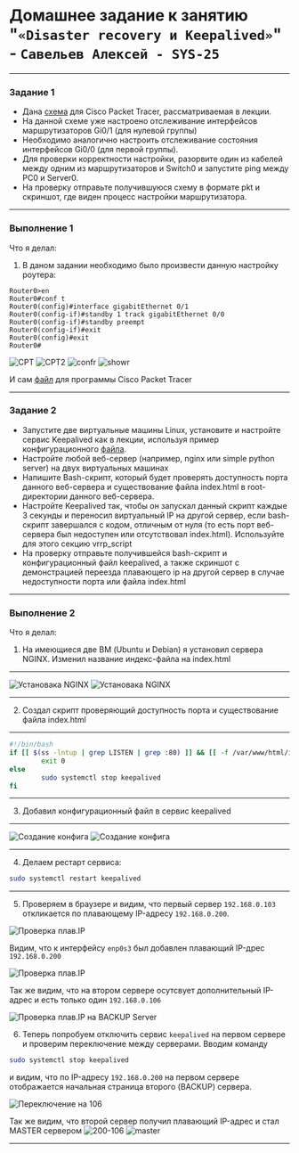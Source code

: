 # Домашнее задание к занятию "`«Disaster recovery и Keepalived»`" - `Савельев Алексей - SYS-25`
------
### Задание 1
- Дана [схема](1/hsrp_advanced.pkt) для Cisco Packet Tracer, рассматриваемая в лекции.
- На данной схеме уже настроено отслеживание интерфейсов маршрутизаторов Gi0/1 (для нулевой группы)
- Необходимо аналогично настроить отслеживание состояния интерфейсов Gi0/0 (для первой группы).
- Для проверки корректности настройки, разорвите один из кабелей между одним из маршрутизаторов и Switch0 и запустите ping между PC0 и Server0.
- На проверку отправьте получившуюся схему в формате pkt и скриншот, где виден процесс настройки маршрутизатора.
------
### Выполнение 1
Что я делал:
1. В даном задании необходимо было произвести данную настройку роутера:
```
Router0>en
Router0#conf t
Router0(config)#interface gigabitEthernet 0/1
Router0(config-if)#standby 1 track gigabitEthernet 0/0
Router0(config-if)#standby preempt
Router0(config-if)#exit
Router0(config)#exit
Router0# 
``` 
![CPT](https://github.com/Lexacbr/Keepalived-hw/blob/master/img/cpt1.png)
![CPT2](https://github.com/Lexacbr/Keepalived-hw/blob/master/img/cpt2.png)
![confr](https://github.com/Lexacbr/Keepalived-hw/blob/master/img/confr.png)
![showr](https://github.com/Lexacbr/Keepalived-hw/blob/master/img/show-r.png)

И сам [файл](1/hsrp_advanced_hw.pkt) для программы Cisco Packet Tracer

------
### Задание 2
- Запустите две виртуальные машины Linux, установите и настройте сервис Keepalived как в лекции, используя пример конфигурационного [файла](1/keepalived-simple.conf).
- Настройте любой веб-сервер (например, nginx или simple python server) на двух виртуальных машинах
- Напишите Bash-скрипт, который будет проверять доступность порта данного веб-сервера и существование файла index.html в root-директории данного веб-сервера.
- Настройте Keepalived так, чтобы он запускал данный скрипт каждые 3 секунды и переносил виртуальный IP на другой сервер, если bash-скрипт завершался с кодом, отличным от нуля (то есть порт веб-сервера был недоступен или отсутствовал index.html). Используйте для этого секцию vrrp_script
- На проверку отправьте получившейся bash-скрипт и конфигурационный файл keepalived, а также скриншот с демонстрацией переезда плавающего ip на другой сервер в случае недоступности порта или файла index.html



------
### Выполнение 2
Что я делал:
1. На имеющиеся две ВМ (Ubuntu и Debian) я установил сервера NGINX. Изменил название индекс-файла на index.html
---
![Установака NGINX](https://github.com/Lexacbr/Keepalived-hw/blob/master/img/nginx-inst-deb.png) ![Установака NGINX](https://github.com/Lexacbr/Keepalived-hw/blob/master/img/nginx-inst-ubu.png)

---

2. Создал скрипт проверяющий доступность порта и существование файла index.html
---

```bash
#!/bin/bash
if [[ $(ss -lntup | grep LISTEN | grep :80) ]] && [[ -f /var/www/html/index.html ]]; then
        exit 0
else
        sudo systemctl stop keepalived
fi
```
---

3. Добавил конфигурационный файл в сервис keepalived
---
![Создание конфига](https://github.com/Lexacbr/Keepalived-hw/blob/master/img/keep-conf-deb.png) ![Создание конфига](https://github.com/Lexacbr/Keepalived-hw/blob/master/img/keep-conf-ubu.png)

---
4. Делаем рестарт сервиса:

```bash
sudo systemctl restart keepalived

```
---
5. Проверяем в браузере и видим, что первый сервер `192.168.0.103` откликается по плавающему IP-адресу `192.168.0.200`.

![Проверка плав.IP](https://github.com/Lexacbr/Keepalived-hw/blob/master/img/200-103.png) 

Видим, что к интерфейсу `enp0s3` был добавлен плавающий IP-дрес `192.168.0.200`

![Проверка плав.IP](https://github.com/Lexacbr/Keepalived-hw/blob/master/img/ip-a-1s.png)

Так же видим, что на втором сервере осутсвует дополнительный IP-адрес и есть только один `192.168.0.106`

![Проверка плав.IP на BACKUP Server](https://github.com/Lexacbr/Keepalived-hw/blob/master/img/ip-2s.png)

6. Теперь попробуем отключить сервис `keepalived` на первом сервере и проверим переключение между серверами.
Вводим команду
```bash
sudo systemctl stop keepalived
```
и видим, что по IP-адресу `192.168.0.200` на первом сервере отображается начальная страница второго (BACKUP) сервера.

![Переключение на 106](https://github.com/Lexacbr/Keepalived-hw/blob/master/img/switch-to-106.png)

Так же видим, что второй сервер получил плавающий IP-адрес и стал MASTER сервером
![200-106](https://github.com/Lexacbr/Keepalived-hw/blob/master/img/200-106.png) ![master](https://github.com/Lexacbr/Keepalived-hw/blob/master/img/master.png)


------